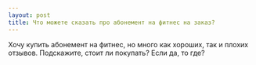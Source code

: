 ```yaml
---
layout: post 
title: Что можете сказать про абонемент на фитнес на заказ? 
--- 
```

Хочу купить абонемент на фитнес, но много как хороших, так и плохих отзывов. Подскажите, стоит ли покупать? Если да, то где?